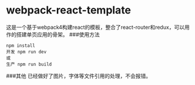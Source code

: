 # webpack-react-template
这是一个基于webpack4构建react的模板，整合了react-router和redux，可以用作的搭建单页应用的骨架。 
###使用方法
```
npm install
开发 npm run dev
或
生产 npm run build
```
###其他
已经做好了图片，字体等文件引用的处理，不会报错。